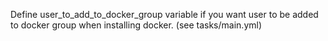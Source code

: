 Define user_to_add_to_docker_group variable if you want user to be added to docker group when installing docker. (see tasks/main.yml)